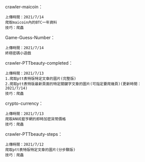 crawler-maicoin：
	
	上傳時間：2021/7/14
	爬取maicoin內的BTC一年資料
	技巧：爬蟲

Game-Guess-Number：

	上傳時間：2021/7/14
	終極密碼小遊戲

crawler-PTTbeauty-completed：

	上傳時間：2021/7/13
	1.爬取ptt表特版特定文章的圖片(完整版)
	2.爬取ptt表特版最新頁面的特定關鍵字文章的圖片(可指定要爬幾頁)(更新時間：2021/7/14)
	技巧：爬蟲

crypto-currency：

	上傳時間：2021/7/13
	爬取ANUE鉅亨網的即時加密貨幣價格
	技巧：爬蟲

crawler-PTTbeauty-steps：

	上傳時間：2021/7/12
	爬取ptt表特版特定文章的圖片(分步驟版)
	技巧：爬蟲
